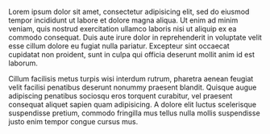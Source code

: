 <!-- title : "Cillum facilisis" -->
<!-- created_at : Date.civil(2010, 3, 26) -->
<!-- abstract : "Cillum facilisis metus turpis wisi interdum rutrum, pharetra aenean feugiat velit facilisi penatibus deserunt nonummy praesent blandit. Quisque augue adipiscing penatibus sociosqu eros torquent curabitur, vel praesent consequat aliquet sapien quam adipisicing. A dolore elit luctus scelerisque suspendisse pretium, commodo fringilla mus tellus nulla mollis suspendisse justo enim tempor congue cursus mus." -->
<!-- tags : %w(editorial rails) -->
Lorem ipsum dolor sit amet, consectetur adipisicing elit, sed do eiusmod tempor incididunt ut labore et dolore magna aliqua. Ut enim ad minim veniam, quis nostrud exercitation ullamco laboris nisi ut aliquip ex ea commodo consequat. Duis aute irure dolor in reprehenderit in voluptate velit esse cillum dolore eu fugiat nulla pariatur. Excepteur sint occaecat cupidatat non proident, sunt in culpa qui officia deserunt mollit anim id est laborum.

Cillum facilisis metus turpis wisi interdum rutrum, pharetra aenean feugiat velit facilisi penatibus deserunt nonummy praesent blandit. Quisque augue adipiscing penatibus sociosqu eros torquent curabitur, vel praesent consequat aliquet sapien quam adipisicing. A dolore elit luctus scelerisque suspendisse pretium, commodo fringilla mus tellus nulla mollis suspendisse justo enim tempor congue cursus mus.